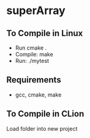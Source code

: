 # superArray
## To Compile in Linux
* Run cmake .
* Compile: make
* Run: ./mytest
## Requirements
* gcc, cmake, make
## To Compile in CLion
Load folder into new project

